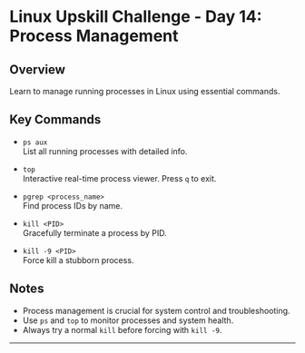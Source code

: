 # Linux Upskill Challenge - Day 14: Process Management

## Overview
Learn to manage running processes in Linux using essential commands.

## Key Commands

- `ps aux`  
  List all running processes with detailed info.

- `top`  
  Interactive real-time process viewer. Press `q` to exit.

- `pgrep <process_name>`  
  Find process IDs by name.

- `kill <PID>`  
  Gracefully terminate a process by PID.

- `kill -9 <PID>`  
  Force kill a stubborn process.

## Notes
- Process management is crucial for system control and troubleshooting.  
- Use `ps` and `top` to monitor processes and system health.  
- Always try a normal `kill` before forcing with `kill -9`.

---
